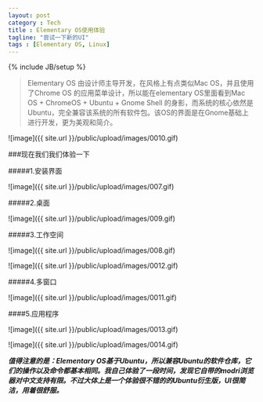 ```yaml
---
layout: post
category : Tech
title : Elementary OS使用体验
tagline: "尝试一下新的UI"
tags : [Elementary OS, Linux]
---
```

{% include JB/setup %}

>Elementary OS 由设计师主导开发，在风格上有点类似Mac OS，并且使用了Chrome OS 的应用菜单设计，所以能在elementary OS里面看到Mac OS + ChromeOS + Ubuntu + Gnome Shell 的身影，而系统的核心依然是Ubuntu，完全兼容该系统的所有软件包。该OS的界面是在Gnome基础上进行开发，更为美观和简介。

![image]({{ site.url }}/public/upload/images/0010.gif)

###现在我们我们体验一下


#####1.安装界面

![image]({{ site.url }}/public/upload/images/007.gif)

#####2.桌面

![image]({{ site.url }}/public/upload/images/009.gif)

#####3.工作空间

![image]({{ site.url }}/public/upload/images/008.gif)

![image]({{ site.url }}/public/upload/images/0012.gif)

#####4.多窗口

![image]({{ site.url }}/public/upload/images/0011.gif)

####5.应用程序

![image]({{ site.url }}/public/upload/images/0013.gif)

![image]({{ site.url }}/public/upload/images/0014.gif)


***值得注意的是：Elementary OS基于Ubuntu，所以兼容Ubuntu的软件仓库，它们的操作以及命令都基本相同。我自己体验了一段时间，发现它自带的modri浏览器对中文支持有限。不过大体上是一个体验很不错的的Ubuntu衍生版，UI很简洁，用着很舒服。***

